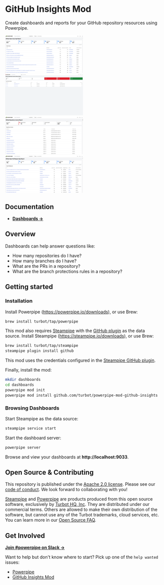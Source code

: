 # GitHub Insights Mod

Create dashboards and reports for your GitHub repository resources using Powerpipe.

<img src="https://raw.githubusercontent.com/turbot/steampipe-mod-github-insights/main/docs/images/open_issue_age_report.png" width="50%" type="thumbnail"/>
<img src="https://raw.githubusercontent.com/turbot/steampipe-mod-github-insights/main/docs/images/org_security_advisory.png" width="50%" type="thumbnail"/>
<img src="https://raw.githubusercontent.com/turbot/steampipe-mod-github-insights/main/docs/images/repository_license_report.png" width="50%" type="thumbnail"/>
<img src="https://raw.githubusercontent.com/turbot/steampipe-mod-github-insights/main/docs/images/open_pr_age_report.png" width="50%" type="thumbnail"/>

## Documentation

- **[Dashboards →](https://hub.steampipe.io/mods/turbot/github_insights/dashboards)**

## Overview

Dashboards can help answer questions like:

- How many repositories do I have?
- How many branches do I have?
- What are the PRs in a repository?
- What are the branch protections rules in a repository?

## Getting started

### Installation

Install Powerpipe (https://powerpipe.io/downloads), or use Brew:

```sh
brew install turbot/tap/powerpipe
```

This mod also requires [Steampipe](https://steampipe.io) with the [GitHub plugin](https://hub.steampipe.io/plugins/turbot/github) as the data source. Install Steampipe (https://steampipe.io/downloads), or use Brew:

```sh
brew install turbot/tap/steampipe
steampipe plugin install github
```

This mod uses the credentials configured in the [Steampipe GitHub plugin](https://hub.steampipe.io/plugins/turbot/github#credentials).

Finally, install the mod:

```sh
mkdir dashboards
cd dashboards
powerpipe mod init
powerpipe mod install github.com/turbot/powerpipe-mod-github-insights
```

### Browsing Dashboards

Start Steampipe as the data source:

```sh
steampipe service start
```

Start the dashboard server:

```sh
powerpipe server
```

Browse and view your dashboards at **http://localhost:9033**.

## Open Source & Contributing

This repository is published under the [Apache 2.0 license](https://www.apache.org/licenses/LICENSE-2.0). Please see our [code of conduct](https://github.com/turbot/.github/blob/main/CODE_OF_CONDUCT.md). We look forward to collaborating with you!

[Steampipe](https://steampipe.io) and [Powerpipe](https://powerpipe.io) are products produced from this open source software, exclusively by [Turbot HQ, Inc](https://turbot.com). They are distributed under our commercial terms. Others are allowed to make their own distribution of the software, but cannot use any of the Turbot trademarks, cloud services, etc. You can learn more in our [Open Source FAQ](https://turbot.com/open-source).

## Get Involved

**[Join #powerpipe on Slack →](https://turbot.com/community/join)**

Want to help but don't know where to start? Pick up one of the `help wanted` issues:

- [Powerpipe](https://github.com/turbot/powerpipe/labels/help%20wanted)
- [GitHub Insights Mod](https://github.com/turbot/steampipe-mod-github-insights/labels/help%20wanted)